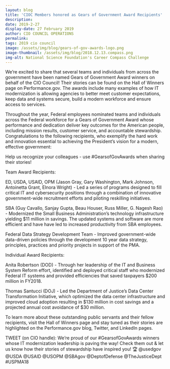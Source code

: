 ```yaml
---
layout: blog
title: 'CIOC Members honored as Gears of Government Award Recipients'
description:
date: 2019-2-27
display-date: 27 February 2019
author: CIO COUNCIL OPERATIONS
permalink:
tags: 2019 cio council
image: /assets/img/blog/gears-of-gov-awards-logo.png
image-thumbnail: /assets/img/blog/2018.12.13.compass.png
img-alt: National Science Foundation's Career Compass Challenge
---
```

We’re excited to share that several teams and individuals from across the government have been named Gears of Government Award winners on behalf of the CIO Council! Their stories can be found on the Hall of Winners page on Performance.gov. The awards include many examples of how IT modernization is allowing agencies to better meet customer expectations, keep data and systems secure, build a modern workforce and ensure access to services.

Throughout the year, Federal employees nominated teams and individuals across the Federal workforce for a Gears of Government Award whose performance and dedication deliver key outcomes for the American people, including mission results, customer service, and accountable stewardship. Congratulations to the following recipients, who exemplify the hard work and innovation essential to achieving the President’s vision for a modern, effective government:

Help us recognize your colleagues - use #GearsofGovAwards when sharing their stories!

Team Award Recipients:

ED, USDA, USAID, OPM (Jason Gray, Gary Washington, Mark Johnson, Antoinetta Grant, Elnora Wright) - Led a series of programs designed to fill critical IT and cybersecurity positions through a combination of innovative government-wide recruitment efforts and piloting reskilling initiatives.

SBA (Guy Cavallo, Sanjay Gupta, Beau Houser, Russ Miller, G. Nagesh Rao) - Modernized the Small Business Administration’s technology infrastructure yielding $11 million in savings. The updated systems and software are more efficient and have have led to increased productivity from SBA employees. 

Federal Data Strategy Development Team - Improved government-wide data-driven policies through the development 10 year data strategy, principles, practices and priority projects in support of the PMA.

Individual Award Recipients:

Anita Robertson (DOD) - Through her leadership of the IT and Business System Reform effort, identified and deployed critical staff who modernized Federal IT systems and provided efficiencies that saved taxpayers $200 million in FY2018.

Thomas Santucci (DOJ) - Led the Department of Justice’s Data Center Transformation Initiative, which optimized the data center infrastructure and improved cloud adoption resulting in $130 million  in cost savings and a projected annual cost avoidance of $30 million.

To learn more about these outstanding public servants and their fellow recipients, visit the Hall of Winners page and stay tuned as their stories are highlighted on the Performance.gov blog, Twitter, and LinkedIn pages. 

TWEET (on CIO handle): We’re proud of our #GearsofGovAwards winners whose IT modernization leadership is paving the way! Check them out & let us know how their stories of stewardship have inspired you! 🏆 @usedgov @USDA @USAID @USOPM @SBAgov @DeptofDefense @TheJusticeDept #USPMA18

